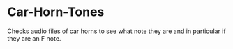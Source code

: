 # Car-Horn-Tones
Checks audio files of car horns to see what note they are and in particular if they are an F note.
